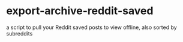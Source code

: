 # export-archive-reddit-saved
a script to pull your Reddit saved posts to view offline, also sorted by subreddits
